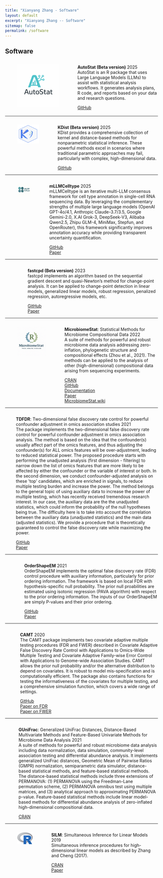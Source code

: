 ```yaml
---
title: "Xianyang Zhang - Software"
layout: default
excerpt: "Xianyang Zhang -- Software"
sitemap: false
permalink: /software
---
```


<div markdown="0" class="hero-body">
  <div class="container">
    <article class="media">
      <div class="media-content">
        <div class="content">
          <h1>Software</h1>
        </div>
      </div>
    </article>
         <div class="columns">
      <div class="column is-1">
        <figure class="image is-1by1">
          <img src="/images/autostat-logo.png" />
        </figure>
      </div>
      <div class="column">
        <div class="content">
          <p>
            <strong>AutoStat (Beta version)</strong> <span class="tag is-white">2025</span><br />
            AutoStat is an R package that uses Large Language Models (LLMs) to assist with statistical analysis workflows. It generates analysis plans, R code, and reports based on your data and research questions.
          </p>
          <div class="field is-grouped is-grouped-multiline">
            <div class="control">
              <div class="tags has-addons">
                <span class="tag is-dark"
                  ><i class="fa fa-code-fork" aria-hidden="true"></i
                ></span>
                <a class="tag" href="https://github.com/zhangxiany-tamu/AutoStat"
                  >GitHub</a
                >
              </div>
            </div>
          </div>
        </div>
      </div>
    </div>
    <hr />
     <div class="columns">
      <div class="column is-1">
        <figure class="image is-1by1">
          <img src="/images/kdist-logo.png" />
        </figure>
      </div>
      <div class="column">
        <div class="content">
          <p>
            <strong>KDist (Beta version)</strong> <span class="tag is-white">2025</span><br />
            KDist provides a comprehensive collection of kernel and distance-based methods for nonparametric statistical inference. These powerful methods excel in scenarios where traditional parametric approaches may fail, particularly with complex, high-dimensional data.
          </p>
          <div class="field is-grouped is-grouped-multiline">
            <div class="control">
              <div class="tags has-addons">
                <span class="tag is-dark"
                  ><i class="fa fa-code-fork" aria-hidden="true"></i
                ></span>
                <a class="tag" href="https://github.com/zhangxiany-tamu/KDist"
                  >GitHub</a
                >
              </div>
            </div>
          </div>
        </div>
      </div>
    </div>
    <hr />
     <div class="columns">
      <div class="column is-1">
        <figure class="image is-1by1">
          <img src="/images/mLLMCelltype_logo.png"/>
        </figure>
      </div>
      <div class="column">
        <div class="content">
          <p>
            <strong>mLLMCelltype</strong> <span class="tag is-white">2025</span><br />
            mLLMCelltype is an iterative multi-LLM consensus framework for cell type annotation in single-cell RNA sequencing data. By leveraging the complementary strengths of multiple large language models (OpenAI GPT-4o/4.1, Anthropic Claude-3.7/3.5, Google Gemini-2.0, X.AI Grok-3, DeepSeek-V3, Alibaba Qwen2.5, Zhipu GLM-4, MiniMax, Stepfun, and OpenRouter), this framework significantly improves annotation accuracy while providing transparent uncertainty quantification.
          </p>
          <div class="field is-grouped is-grouped-multiline">
            <div class="control">
              <div class="tags has-addons">
                <span class="tag is-dark"
                  ><i class="fa fa-code-fork" aria-hidden="true"></i
                ></span>
                <a class="tag" href="https://github.com/cafferychen777/mLLMCelltype"
                  >GitHub</a
                >
              </div>
            </div>
            <div class="control">
              <div class="tags has-addons">
                <span class="tag is-dark"
                  ><i class="fa fa-book" aria-hidden="true"></i
                ></span>
                <a class="tag" href="https://www.biorxiv.org/content/10.1101/2025.04.10.647852v1"
                  >Paper</a
                >
              </div>
            </div>
          </div>
        </div>
      </div>
    </div>
    <hr />
        <div class="columns">
      <div class="column is-1">
        <figure class="image is-1by1">
          <img src="/images/fastcpd-logo.png" />
        </figure>
      </div>
      <div class="column">
        <div class="content">
          <p>
            <strong>fastcpd (Beta version)</strong> <span class="tag is-white">2023</span><br />
            fastcpd implements an algorithm based on the sequential gradient descent and quasi-Newton’s method for change-point analysis.  
It can be applied to change-point detection in linear models, generalized linear models, robust regression, penalized regression, autoregressive models, etc.
          </p>
          <div class="field is-grouped is-grouped-multiline">
            <div class="control">
              <div class="tags has-addons">
                <span class="tag is-dark"
                  ><i class="fa fa-code-fork" aria-hidden="true"></i
                ></span>
                <a class="tag" href="https://github.com/doccstat/fastcpd"
                  >GitHub</a
                >
              </div>
            </div>
            <div class="control">
              <div class="tags has-addons">
                <span class="tag is-dark"
                  ><i class="fa fa-book" aria-hidden="true"></i
                ></span>
                <a class="tag" href="https://proceedings.mlr.press/v206/zhang23b.html"
                  >Paper</a
                >
              </div>
            </div>
          </div>
        </div>
      </div>
    </div>
    <hr />
    <div class="columns">
      <div class="column is-1">
        <figure class="image is-1by1">
          <img src="/images/MS-logo.png" />
        </figure>
      </div>
      <div class="column">
        <div class="content">
          <p>
            <strong>MicrobiomeStat</strong>: Statistical Methods for Microbiome
            Compositional Data <span class="tag is-white">2022</span><br />
            A suite of methods for powerful and robust microbiome data analysis
            addressing zero-inflation, phylogenetic structure and compositional
            effects (Zhou et al., 2021). The methods can be applied to the
            analysis of other (high-dimensional) compositional data arising from
            sequencing experiments.
          </p>
          <div class="field is-grouped is-grouped-multiline">
            <div class="control">
              <div class="tags has-addons">
                <span class="tag is-dark"
                  ><i class="fa fa-code-fork" aria-hidden="true"></i
                ></span>
                <a
                  class="tag"
                  href="https://cran.r-project.org/web/packages/MicrobiomeStat/index.html"
                  >CRAN</a
                >
              </div>
            </div>
             <div class="control">
              <div class="tags has-addons">
                <span class="tag is-dark"
                  ><i class="fa fa-code-fork" aria-hidden="true"></i
                ></span>
                <a
                  class="tag"
                  href="https://github.com/cafferychen777/MicrobiomeStat"
                  >GitHub</a
                >
              </div>
            </div>
            <div class="control">
              <div class="tags has-addons">
                <span class="tag is-dark"
                  ><i class="fa fa-book" aria-hidden="true"></i
                ></span>
                <a
                  class="tag"
                  href="https://cran.r-project.org/web/packages/MicrobiomeStat/MicrobiomeStat.pdf"
                  >Documentation</a
                >
              </div>
            </div>
            <div class="control">
              <div class="tags has-addons">
                <span class="tag is-dark"
                  ><i class="fa fa-book" aria-hidden="true"></i
                ></span>
                <a class="tag" href="https://arxiv.org/abs/2104.00242"
                  >Paper</a
                >
              </div>
            </div>
             <div class="control">
              <div class="tags has-addons">
                <span class="tag is-dark"
                  ><i class="fa fa-book" aria-hidden="true"></i
                ></span>
                <a
                  class="tag"
                  href="https://www.microbiomestat.wiki/"
                  >MicrobiomeStat.wiki</a
                >
              </div>
            </div>
          </div>
        </div>
      </div>
    </div>
    <hr />
    <div class="columns">
      <div class="column is-1">
        <figure class="image is-1by1">
          <img src="/images/Rlogo.png" />
        </figure>
      </div>
      <div class="column">
        <div class="content">
          <p>
            <strong>TDFDR</strong>: Two-dimensional false discovery rate control for powerful confounder adjustment in omics association studies <span class="tag is-white">2021</span><br />
            The package implements the two-dimensional false discovery rate control for powerful confounder adjustment in omics association analysis. The method is based on the idea that the confounder(s) usually affect part of the omics features, and thus adjusting the confounder(s) for ALL omics features will be over-adjustment, leading to reduced statistical power. The proposed procedure starts with performing the unadjusted analysis (first dimension - filtering) to narrow down the list of omics features that are more likely to be affected by either the confounder or the variable of interest or both. In the second dimension, we conduct confounder-adjusted analysis on these 'top' candidates, which are enriched in signals, to reduce multiple testing burden and increase the power. The method belongs to the general topic of using auxiliary data to increase the power of multiple testing, which has recently received tremendous research interest. In our case, the auxiliary data are the the unadjusted statistics, which could inform the probability of the null hypotheses being true. The difficulty here is to take into account the correlation between the auxiliary data (unadjusted statistics) and the main data (adjusted statistics). We provide a procedure that is theoretically guaranteed to control the false discovery rate while maximizing the power.
          </p>
          <div class="field is-grouped is-grouped-multiline">
            <div class="control">
              <div class="tags has-addons">
                <span class="tag is-dark"
                  ><i class="fa fa-code-fork" aria-hidden="true"></i
                ></span>
                <a
                  class="tag"
                  href="https://github.com/jchen1981/TDFDR/"
                  >GitHub</a
                >
              </div>
            </div>
            <div class="control">
              <div class="tags has-addons">
                <span class="tag is-dark"
                  ><i class="fa fa-book" aria-hidden="true"></i
                ></span>
                <a class="tag" href="https://genomebiology.biomedcentral.com/articles/10.1186/s13059-021-02418-8"
                  >Paper</a
                >
              </div>
            </div>
          </div>
        </div>
      </div>
    </div>
    <hr />
    <div class="columns">
      <div class="column is-1">
        <figure class="image is-1by1">
          <img src="/images/Rlogo.png" />
        </figure>
      </div>
      <div class="column">
        <div class="content">
          <p>
            <strong>OrderShapeEM</strong> <span class="tag is-white">2021</span
            ><br />
            OrderShapeEM implements the optimal false discovery rate (FDR)
            control procedure with auxiliary information, particularly for prior
            ordering information. The framework is based on local FDR with
            hypothesis-specific null probability. The prior null proabilities
            are estimated using isotonic regression (PAVA algorithm) with
            respect to the prior ordering information. The inputs of our
            OrderShapeEM are simply P-values and their prior ordering.
          </p>
          <div class="field is-grouped is-grouped-multiline">
            <div class="control">
              <div class="tags has-addons">
                <span class="tag is-dark"
                  ><i class="fa fa-code-fork" aria-hidden="true"></i
                ></span>
                <a class="tag" href="https://github.com/jchen1981/OrderShapeEM"
                  >GitHub</a
                >
              </div>
            </div>
            <div class="control">
              <div class="tags has-addons">
                <span class="tag is-dark"
                  ><i class="fa fa-book" aria-hidden="true"></i
                ></span>
                <a class="tag" href="https://arxiv.org/abs/2103.15311"
                  >Paper</a
                >
              </div>
            </div>
          </div>
        </div>
      </div>
    </div>
    <hr />
    <div class="columns">
      <div class="column is-1">
        <figure class="image is-1by1">
          <img src="/images/Rlogo.png" />
        </figure>
      </div>
      <div class="column">
        <div class="content">
          <p>
            <strong>CAMT</strong> <span class="tag is-white">2020</span><br />
            The CAMT package implements two covariate adaptive multiple testing
            procedures (FDR and FWER) described in Covariate Adaptive False
            Discovery Rate Control with Applications to Omics-Wide Multiple
            Testing and Covariate Adaptive Family-wise Error Control with
            Applications to Genome-wide Association Studies. CAMT allows the
            prior null probability and/or the alternative distribution to depend
            on covariates. It is robust to model mis-specification and is
            computationally efficient. The package also contains functions for
            testing the informativeness of the covariates for multiple testing,
            and a comprehensive simulation function, which covers a wide range
            of settings.
          </p>
          <div class="field is-grouped is-grouped-multiline">
            <div class="control">
              <div class="tags has-addons">
                <span class="tag is-dark"
                  ><i class="fa fa-code-fork" aria-hidden="true"></i
                ></span>
                <a class="tag" href="https://github.com/jchen1981/CAMT"
                  >GitHub</a
                >
              </div>
            </div>
            <div class="control">
              <div class="tags has-addons">
                <span class="tag is-dark"
                  ><i class="fa fa-book" aria-hidden="true"></i
                ></span>
                <a class="tag" href="https://www.tandfonline.com/doi/abs/10.1080/01621459.2020.1783273?journalCode=uasa20"
                  >Paper on FDR</a
                >
              </div>
            </div>
            <div class="control">
              <div class="tags has-addons">
                <span class="tag is-dark"
                  ><i class="fa fa-book" aria-hidden="true"></i
                ></span>
                <a class="tag" href="https://academic.oup.com/biomet/article-abstract/108/4/915/6007465?redirectedFrom=fulltext&login=false"
                  >Paper on FWER</a
                >
              </div>
            </div>
          </div>
        </div>
      </div>
    </div>
    <hr />
    <div class="columns">
      <div class="column is-1">
        <figure class="image is-1by1">
          <img src="/images/Rlogo.png" />
        </figure>
      </div>
      <div class="column">
        <div class="content">
          <p>
            <strong>GUniFrac</strong>: Generalized UniFrac Distances,
            Distance-Based Multivariate Methods and Feature-Based Univariate
            Methods for Microbiome Data Analysis
            <span class="tag is-white">2021</span><br />
            A suite of methods for powerful and robust microbiome data analysis
            including data normalization, data simulation, community-level
            association testing and differential abundance analysis. It
            implements generalized UniFrac distances, Geometric Mean of Pairwise
            Ratios (GMPR) normalization, semiparametric data simulator,
            distance-based statistical methods, and feature-based statistical
            methods. The distance-based statistical methods include three
            extensions of PERMANOVA: (1) PERMANOVA using the Freedman-Lane
            permutation scheme, (2) PERMANOVA omnibus test using multiple
            matrices, and (3) analytical approach to approximating PERMANOVA
            p-value. Feature-based statistical methods include linear
            model-based methods for differential abundance analysis of
            zero-inflated high-dimensional compositional data.
          </p>
          <div class="field is-grouped is-grouped-multiline">
            <div class="control">
              <div class="tags has-addons">
                <span class="tag is-dark"
                  ><i class="fa fa-code-fork" aria-hidden="true"></i
                ></span>
                <a
                  class="tag"
                  href="https://cran.r-project.org/web/packages/GUniFrac/index.html"
                  >CRAN</a
                >
              </div>
            </div>
          </div>
        </div>
      </div>
    </div>
    <hr />
    <div class="columns">
      <div class="column is-1">
        <figure class="image is-1by1">
          <img src="/images/Rlogo.png" />
        </figure>
      </div>
      <div class="column">
        <div class="content">
          <p>
            <strong>SILM</strong>: Simultaneous Inference for Linear Models
            <span class="tag is-white">2019</span><br />
            Simultaneous inference procedures for high-dimensional linear models
            as described by Zhang and Cheng (2017).
          </p>
          <div class="field is-grouped is-grouped-multiline">
            <div class="control">
              <div class="tags has-addons">
                <span class="tag is-dark"
                  ><i class="fa fa-code-fork" aria-hidden="true"></i
                ></span>
                <a
                  class="tag"
                  href="https://cran.r-project.org/web/packages/SILM/index.html"
                  >CRAN</a
                >
              </div>
            </div>
            <div class="control">
              <div class="tags has-addons">
                <span class="tag is-dark"
                  ><i class="fa fa-book" aria-hidden="true"></i
                ></span>
                <a
                  class="tag"
                  href="https://doi.org/10.1080/01621459.2016.1166114"
                  >Paper</a
                >
              </div>
            </div>
          </div>
        </div>
      </div>
    </div>
  </div>
</div>
